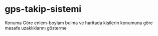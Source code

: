 # gps-takip-sistemi
Konuma Göre enlem-boylam bulma ve haritada kişilerin konumuna göre  mesafe uzaklıklarını gösterme
